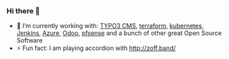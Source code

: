 ### Hi there 👋

<!--
**pniederlag/pniederlag** is a ✨ _special_ ✨ repository because its `README.md` (this file) appears on your GitHub profile.

Here are some ideas to get you started:

- 🔭 I’m currently working on ...
- 🌱 I’m currently learning ...
- 👯 I’m looking to collaborate on ...
- 🤔 I’m looking for help with ...
- 💬 Ask me about ...
- 📫 How to reach me: ...
- 😄 Pronouns: ...
- ⚡ Fun fact: ...
-->

- 🔭 I’m currently working with: [TYPO3 CMS](https://typo3.com "TYPO3 GmbH"), [terraform](https://www.terraform.io "Hashicorp Terraform"), [kubernetes](https://kubernetes.io/), [Jenkins](https://jenkinsci.github.io/kubernetes-operator/ "Manage jenkins in kubernetes"), [Azure](https://azure.microsoft.com/ "Miccrosoft Azure"), [Odoo](https://www.odoo.com/ "Odoo ERP, Community-Edition"), [pfsense](https://www.pfsense.org/ "PfSense Firewall") and a bunch of other great Open Source Software
- ⚡ Fun fact: I am playing accordion with http://zoff.band/
